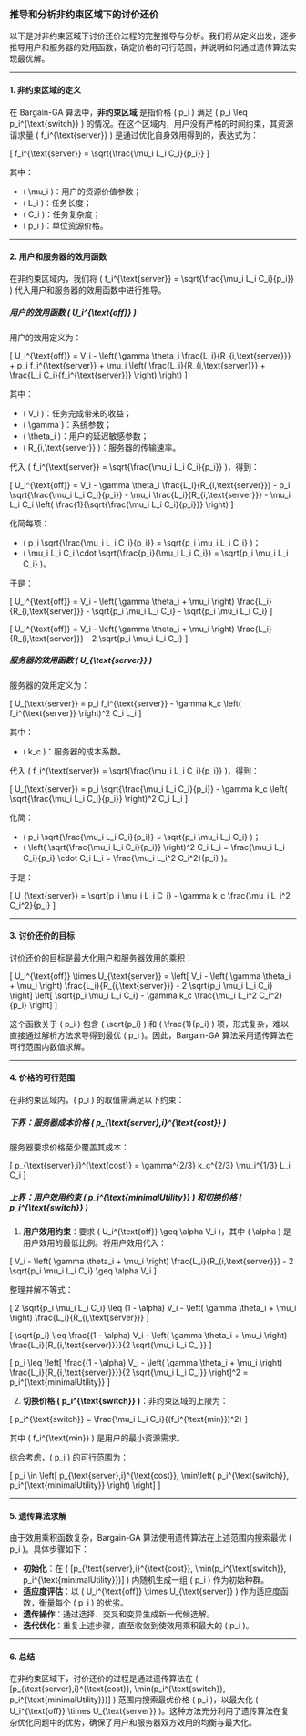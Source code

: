 ### 推导和分析非约束区域下的讨价还价

以下是对非约束区域下讨价还价过程的完整推导与分析。我们将从定义出发，逐步推导用户和服务器的效用函数，确定价格的可行范围，并说明如何通过遗传算法实现最优解。

---

#### **1. 非约束区域的定义**

在 Bargain-GA 算法中，**非约束区域** 是指价格 \( p_i \) 满足 \( p_i \leq p_i^{\text{switch}} \) 的情况。在这个区域内，用户没有严格的时间约束，其资源请求量 \( f_i^{\text{server}} \) 是通过优化自身效用得到的，表达式为：

\[
f_i^{\text{server}} = \sqrt{\frac{\mu_i L_i C_i}{p_i}}
\]

其中：
- \( \mu_i \)：用户的资源价值参数；
- \( L_i \)：任务长度；
- \( C_i \)：任务复杂度；
- \( p_i \)：单位资源价格。

---

#### **2. 用户和服务器的效用函数**

在非约束区域内，我们将 \( f_i^{\text{server}} = \sqrt{\frac{\mu_i L_i C_i}{p_i}} \) 代入用户和服务器的效用函数中进行推导。

##### **用户的效用函数 \( U_i^{\text{off}} \)**

用户的效用定义为：

\[
U_i^{\text{off}} = V_i - \left( \gamma \theta_i \frac{L_i}{R_{i,\text{server}}} + p_i f_i^{\text{server}} + \mu_i \left( \frac{L_i}{R_{i,\text{server}}} + \frac{L_i C_i}{f_i^{\text{server}}} \right) \right)
\]

其中：
- \( V_i \)：任务完成带来的收益；
- \( \gamma \)：系统参数；
- \( \theta_i \)：用户的延迟敏感参数；
- \( R_{i,\text{server}} \)：服务器的传输速率。

代入 \( f_i^{\text{server}} = \sqrt{\frac{\mu_i L_i C_i}{p_i}} \)，得到：

\[
U_i^{\text{off}} = V_i - \gamma \theta_i \frac{L_i}{R_{i,\text{server}}} - p_i \sqrt{\frac{\mu_i L_i C_i}{p_i}} - \mu_i \frac{L_i}{R_{i,\text{server}}} - \mu_i L_i C_i \left( \frac{1}{\sqrt{\frac{\mu_i L_i C_i}{p_i}}} \right)
\]

化简每项：
- \( p_i \sqrt{\frac{\mu_i L_i C_i}{p_i}} = \sqrt{p_i \mu_i L_i C_i} \)；
- \( \mu_i L_i C_i \cdot \sqrt{\frac{p_i}{\mu_i L_i C_i}} = \sqrt{p_i \mu_i L_i C_i} \)。

于是：

\[
U_i^{\text{off}} = V_i - \left( \gamma \theta_i + \mu_i \right) \frac{L_i}{R_{i,\text{server}}} - \sqrt{p_i \mu_i L_i C_i} - \sqrt{p_i \mu_i L_i C_i}
\]

\[
U_i^{\text{off}} = V_i - \left( \gamma \theta_i + \mu_i \right) \frac{L_i}{R_{i,\text{server}}} - 2 \sqrt{p_i \mu_i L_i C_i}
\]

##### **服务器的效用函数 \( U_{\text{server}} \)**

服务器的效用定义为：

\[
U_{\text{server}} = p_i f_i^{\text{server}} - \gamma k_c \left( f_i^{\text{server}} \right)^2 C_i L_i
\]

其中：
- \( k_c \)：服务器的成本系数。

代入 \( f_i^{\text{server}} = \sqrt{\frac{\mu_i L_i C_i}{p_i}} \)，得到：

\[
U_{\text{server}} = p_i \sqrt{\frac{\mu_i L_i C_i}{p_i}} - \gamma k_c \left( \sqrt{\frac{\mu_i L_i C_i}{p_i}} \right)^2 C_i L_i
\]

化简：
- \( p_i \sqrt{\frac{\mu_i L_i C_i}{p_i}} = \sqrt{p_i \mu_i L_i C_i} \)；
- \( \left( \sqrt{\frac{\mu_i L_i C_i}{p_i}} \right)^2 C_i L_i = \frac{\mu_i L_i C_i}{p_i} \cdot C_i L_i = \frac{\mu_i L_i^2 C_i^2}{p_i} \)。

于是：

\[
U_{\text{server}} = \sqrt{p_i \mu_i L_i C_i} - \gamma k_c \frac{\mu_i L_i^2 C_i^2}{p_i}
\]

---

#### **3. 讨价还价的目标**

讨价还价的目标是最大化用户和服务器效用的乘积：

\[
U_i^{\text{off}} \times U_{\text{server}} = \left[ V_i - \left( \gamma \theta_i + \mu_i \right) \frac{L_i}{R_{i,\text{server}}} - 2 \sqrt{p_i \mu_i L_i C_i} \right] \left[ \sqrt{p_i \mu_i L_i C_i} - \gamma k_c \frac{\mu_i L_i^2 C_i^2}{p_i} \right]
\]

这个函数关于 \( p_i \) 包含 \( \sqrt{p_i} \) 和 \( \frac{1}{p_i} \) 项，形式复杂，难以直接通过解析方法求导得到最优 \( p_i \)。因此，Bargain-GA 算法采用遗传算法在可行范围内数值求解。

---

#### **4. 价格的可行范围**

在非约束区域内，\( p_i \) 的取值需满足以下约束：

##### **下界：服务器成本价格 \( p_{\text{server},i}^{\text{cost}} \)**

服务器要求价格至少覆盖其成本：

\[
p_{\text{server},i}^{\text{cost}} = \gamma^{2/3} k_c^{2/3} \mu_i^{1/3} L_i C_i
\]

##### **上界：用户效用约束 \( p_i^{\text{minimalUtility}} \) 和切换价格 \( p_i^{\text{switch}} \)**

1. **用户效用约束**：要求 \( U_i^{\text{off}} \geq \alpha V_i \)，其中 \( \alpha \) 是用户效用的最低比例。将用户效用代入：

\[
V_i - \left( \gamma \theta_i + \mu_i \right) \frac{L_i}{R_{i,\text{server}}} - 2 \sqrt{p_i \mu_i L_i C_i} \geq \alpha V_i
\]

整理并解不等式：

\[
2 \sqrt{p_i \mu_i L_i C_i} \leq (1 - \alpha) V_i - \left( \gamma \theta_i + \mu_i \right) \frac{L_i}{R_{i,\text{server}}}
\]

\[
\sqrt{p_i} \leq \frac{(1 - \alpha) V_i - \left( \gamma \theta_i + \mu_i \right) \frac{L_i}{R_{i,\text{server}}}}{2 \sqrt{\mu_i L_i C_i}}
\]

\[
p_i \leq \left[ \frac{(1 - \alpha) V_i - \left( \gamma \theta_i + \mu_i \right) \frac{L_i}{R_{i,\text{server}}}}{2 \sqrt{\mu_i L_i C_i}} \right]^2 = p_i^{\text{minimalUtility}}
\]

2. **切换价格 \( p_i^{\text{switch}} \)**：非约束区域的上限为：

\[
p_i^{\text{switch}} = \frac{\mu_i L_i C_i}{(f_i^{\text{min}})^2}
\]

其中 \( f_i^{\text{min}} \) 是用户的最小资源需求。

综合考虑，\( p_i \) 的可行范围为：

\[
p_i \in \left[ p_{\text{server},i}^{\text{cost}}, \min\left( p_i^{\text{switch}}, p_i^{\text{minimalUtility}} \right) \right]
\]

---

#### **5. 遗传算法求解**

由于效用乘积函数复杂，Bargain-GA 算法使用遗传算法在上述范围内搜索最优 \( p_i \)。具体步骤如下：

- **初始化**：在 \( [p_{\text{server},i}^{\text{cost}}, \min(p_i^{\text{switch}}, p_i^{\text{minimalUtility}})] \) 内随机生成一组 \( p_i \) 作为初始种群。
- **适应度评估**：以 \( U_i^{\text{off}} \times U_{\text{server}} \) 作为适应度函数，衡量每个 \( p_i \) 的优劣。
- **遗传操作**：通过选择、交叉和变异生成新一代候选解。
- **迭代优化**：重复上述步骤，直至收敛到使效用乘积最大的 \( p_i \)。

---

#### **6. 总结**

在非约束区域下，讨价还价的过程是通过遗传算法在 \( [p_{\text{server},i}^{\text{cost}}, \min(p_i^{\text{switch}}, p_i^{\text{minimalUtility}})] \) 范围内搜索最优价格 \( p_i \)，以最大化 \( U_i^{\text{off}} \times U_{\text{server}} \)。这种方法充分利用了遗传算法在复杂优化问题中的优势，确保了用户和服务器双方效用的均衡与最大化。
